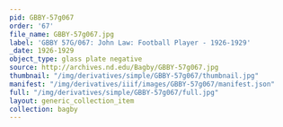 ```yaml
---
pid: GBBY-57g067
order: '67'
file_name: GBBY-57g067.jpg
label: 'GBBY 57G/067: John Law: Football Player - 1926-1929'
_date: 1926-1929
object_type: glass plate negative
source: http://archives.nd.edu/Bagby/GBBY-57g067.jpg
thumbnail: "/img/derivatives/simple/GBBY-57g067/thumbnail.jpg"
manifest: "/img/derivatives/iiif/images/GBBY-57g067/manifest.json"
full: "/img/derivatives/simple/GBBY-57g067/full.jpg"
layout: generic_collection_item
collection: bagby
---
```

